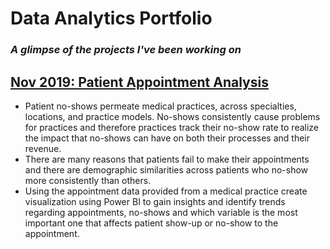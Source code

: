 # Data Analytics Portfolio
### *A glimpse of the projects I've been working on*
## [**Nov 2019: Patient Appointment Analysis**](https://patientappointmentanalysis)
- Patient no-shows permeate medical practices, across specialties, locations, and practice models. No-shows consistently cause problems for practices and therefore practices track their no-show rate to realize the impact that no-shows can have on both their processes and their revenue. 
- There are many reasons that patients fail to make their appointments and there are demographic similarities across patients who no-show more consistently than others. 
- Using the appointment data provided from a medical practice create visualization using Power BI to gain insights and identify trends regarding appointments, no-shows and which variable is the most important one that affects patient show-up or no-show to the appointment.
